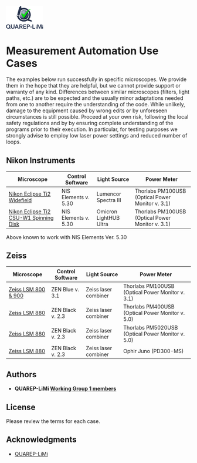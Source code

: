 <img src="/Images/QUAREP_logo_stacked.svg" alt="QUAREP-LiMi Logo" width=20%>

# Measurement Automation Use Cases
The examples below run successfully in specific microscopes. We provide them in the hope that they are helpful, but we cannot provide support or warranty of any kind. Differences between similar microscopes (filters, light paths, etc.) are to be expected and the usually minor adaptations needed from one to another require the understanding of the code. While unlikely, damage to the equipment caused by wrong edits or by unforeseen circumstances is still possible. Proceed at your own risk, following the local safety regulations and  by by ensuring complete understanding of the programs prior to their execution. In particular, for testing purposes we strongly advise to employ low laser power settings and reduced number of loops.

## Nikon Instruments
|Microscope | Control Software  | Light Source |  Power Meter |
|------------|--------------|--------------|----------------|
|[Nikon Eclipse Ti2 Widefield](https://github.com/QUAREP-LiMi/WG1-Automation/tree/main/Microscope_Systems/Nikon-Ti2)| NIS Elements v. 5.30 | Lumencor Spectra III | Thorlabs PM100USB (Optical Power Monitor v. 3.1)|
|[Nikon Eclipse Ti2 CSU-W1 Spinning Disk](https://github.com/QUAREP-LiMi/WG1-Automation/tree/main/Microscope_Systems/Nikon-CSU_W1)|NIS Elements v. 5.30 | Omicron LightHUB Ultra | Thorlabs PM100USB (Optical Power Monitor v. 3.1) |

Above known to work with NIS Elements Ver. 5.30

## Zeiss
|Microscope | Control Software  | Light Source |  Power Meter |
|------------|--------------|--------------|----------------|
|[Zeiss LSM 800 & 900](https://github.com/QUAREP-LiMi/WG1-Automation/tree/main/Microscope_Systems/Zeiss-Zen-Blue)|ZEN Blue v. 3.1|Zeiss laser combiner|Thorlabs PM100USB (Optical Power Monitor v. 3.1)|
|[Zeiss LSM 880](https://github.com/QUAREP-LiMi/WG1-Automation/tree/main/Microscope_Systems/Zeiss-Zen-Black)|ZEN Black v. 2.3|Zeiss laser combiner|Thorlabs PM400USB (Optical Power Monitor v. 5.0)|
|[Zeiss LSM 880](https://github.com/QUAREP-LiMi/WG1-Automation/tree/main/Microscope_Systems/Zeiss-Zen-Black)|ZEN Black v. 2.3|Zeiss laser combiner|Thorlabs PM5020USB (Optical Power Monitor v. 5.0)|
|[Zeiss LSM 880](https://github.com/QUAREP-LiMi/WG1-Automation/tree/main/Microscope_Systems/Zeiss-Zen-Black)|ZEN Black v. 2.3|Zeiss laser combiner|Ophir Juno (PD300-MS)|

## Authors
* **QUAREP-LiMi [Working Group 1 members](https://quarep.org/working-groups/wg-1-illumination-power/)** 

## License
Please review the terms for each case.

## Acknowledgments
* <a href="https://quarep.org/">QUAREP-LiMi</a>
